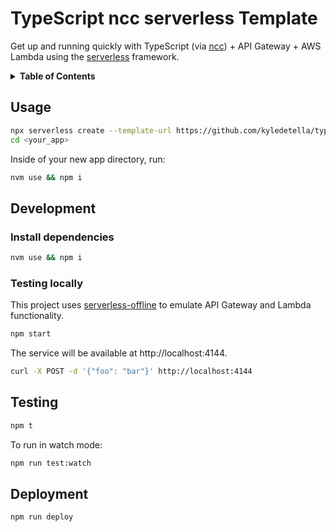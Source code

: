 # TypeScript ncc serverless Template

Get up and running quickly with TypeScript (via [ncc](https://github.com/zeit/ncc)) + API Gateway + AWS Lambda using the [serverless](https://serverless.com/) framework.

<details>
<summary><strong>Table of Contents</strong></summary>

- [TypeScript ncc serverless Template](#typescript-ncc-serverless-template)
  - [Usage](#usage)
  - [Development](#development)
    - [Install dependencies](#install-dependencies)
    - [Testing locally](#testing-locally)
  - [Testing](#testing)
  - [Deployment](#deployment)

</details>

## Usage

```sh
npx serverless create --template-url https://github.com/kyledetella/typescript-ncc-serverless-template --path <your_app> && \
cd <your_app>
```

Inside of your new app directory, run:

```sh
nvm use && npm i
```

## Development

### Install dependencies

```bash
nvm use && npm i
```

### Testing locally

This project uses [serverless-offline](https://github.com/dherault/serverless-offline) to emulate API Gateway and Lambda functionality.

```sh
npm start
```

The service will be available at http://localhost:4144.

```sh
curl -X POST -d '{"foo": "bar"}' http://localhost:4144
```

## Testing

```sh
npm t
```

To run in watch mode:

```sh
npm run test:watch
```

## Deployment

```bash
npm run deploy
```
